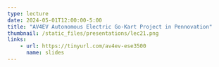 ```yaml
---
type: lecture
date: 2024-05-01T12:00:00-5:00
title: "AV4EV Autonomous Electric Go-Kart Project in Pennovation"
thumbnail: /static_files/presentations/lec21.png
links: 
    - url: https://tinyurl.com/av4ev-ese3500
      name: slides
---
```

